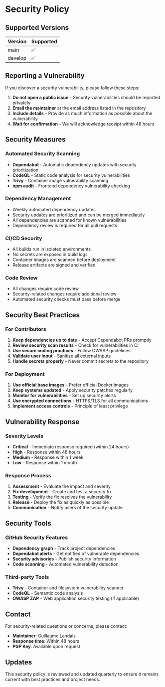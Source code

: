 # Security Policy

## Supported Versions

| Version | Supported          |
| ------- | ------------------ |
| main    | :white_check_mark: |
| develop | :white_check_mark: |

## Reporting a Vulnerability

If you discover a security vulnerability, please follow these steps:

1. **Do not open a public issue** - Security vulnerabilities should be reported privately
2. **Email the maintainer** at the email address listed in the repository
3. **Include details** - Provide as much information as possible about the vulnerability
4. **Wait for confirmation** - We will acknowledge receipt within 48 hours

## Security Measures

### Automated Security Scanning

- **Dependabot** - Automatic dependency updates with security prioritization
- **CodeQL** - Static code analysis for security vulnerabilities
- **Trivy** - Container image vulnerability scanning
- **npm audit** - Frontend dependency vulnerability checking

### Dependency Management

- Weekly automated dependency updates
- Security updates are prioritized and can be merged immediately
- All dependencies are scanned for known vulnerabilities
- Dependency review is required for all pull requests

### CI/CD Security

- All builds run in isolated environments
- No secrets are exposed in build logs
- Container images are scanned before deployment
- Release artifacts are signed and verified

### Code Review

- All changes require code review
- Security-related changes require additional review
- Automated security checks must pass before merge

## Security Best Practices

### For Contributors

1. **Keep dependencies up to date** - Accept Dependabot PRs promptly
2. **Review security scan results** - Check for vulnerabilities in CI
3. **Use secure coding practices** - Follow OWASP guidelines
4. **Validate user input** - Sanitize all external inputs
5. **Handle secrets properly** - Never commit secrets to the repository

### For Deployment

1. **Use official base images** - Prefer official Docker images
2. **Keep systems updated** - Apply security patches regularly
3. **Monitor for vulnerabilities** - Set up security alerts
4. **Use encrypted connections** - HTTPS/TLS for all communications
5. **Implement access controls** - Principle of least privilege

## Vulnerability Response

### Severity Levels

- **Critical** - Immediate response required (within 24 hours)
- **High** - Response within 48 hours
- **Medium** - Response within 1 week
- **Low** - Response within 1 month

### Response Process

1. **Assessment** - Evaluate the impact and severity
2. **Fix development** - Create and test a security fix
3. **Testing** - Verify the fix resolves the vulnerability
4. **Release** - Deploy the fix as quickly as possible
5. **Communication** - Notify users of the security update

## Security Tools

### GitHub Security Features

- **Dependency graph** - Track project dependencies
- **Dependabot alerts** - Get notified of vulnerable dependencies
- **Security advisories** - Publish security information
- **Code scanning** - Automated vulnerability detection

### Third-party Tools

- **Trivy** - Container and filesystem vulnerability scanner
- **CodeQL** - Semantic code analysis
- **OWASP ZAP** - Web application security testing (if applicable)

## Contact

For security-related questions or concerns, please contact:

- **Maintainer**: Guillaume Landais
- **Response time**: Within 48 hours
- **PGP Key**: Available upon request

## Updates

This security policy is reviewed and updated quarterly to ensure it remains current with best practices and project needs.